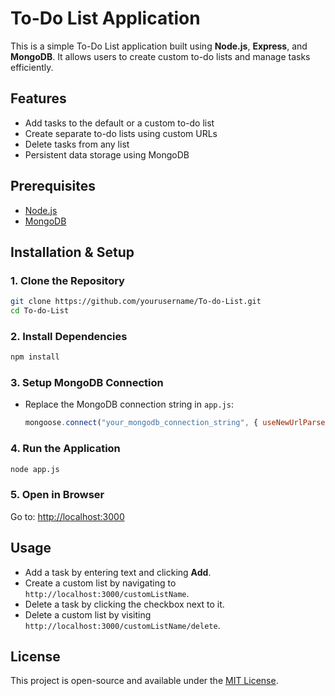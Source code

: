 # To-Do List Application

This is a simple To-Do List application built using **Node.js**, **Express**, and **MongoDB**. It allows users to create custom to-do lists and manage tasks efficiently.

## Features

- Add tasks to the default or a custom to-do list
- Create separate to-do lists using custom URLs
- Delete tasks from any list
- Persistent data storage using MongoDB

## Prerequisites

- [Node.js](https://nodejs.org/)
- [MongoDB](https://www.mongodb.com/)

## Installation & Setup

### 1. Clone the Repository

```sh
git clone https://github.com/yourusername/To-do-List.git
cd To-do-List
```

### 2. Install Dependencies

```sh
npm install
```

### 3. Setup MongoDB Connection

- Replace the MongoDB connection string in `app.js`:
  ```js
  mongoose.connect("your_mongodb_connection_string", { useNewUrlParser: true });
  ```

### 4. Run the Application

```sh
node app.js
```

### 5. Open in Browser

Go to: [http://localhost:3000](http://localhost:3000)

## Usage

- Add a task by entering text and clicking **Add**.
- Create a custom list by navigating to `http://localhost:3000/customListName`.
- Delete a task by clicking the checkbox next to it.
- Delete a custom list by visiting `http://localhost:3000/customListName/delete`.

## License

This project is open-source and available under the [MIT License](LICENSE).

